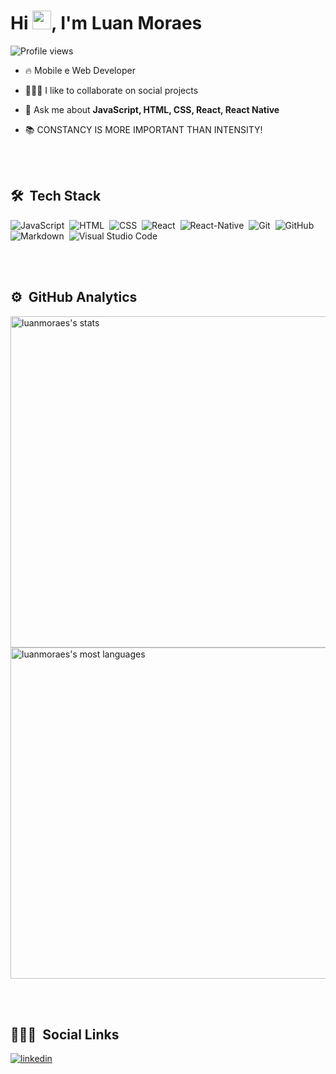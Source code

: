 <h1 align="left">Hi <img src="https://raw.githubusercontent.com/kaueMarques/kaueMarques/master/hi.gif" width="30px">, I'm Luan Moraes</h1>
<p align="left"> <img src="https://komarev.com/ghpvc/?username=luanmooraes&color=yellow" alt="Profile views" /> </p>

- 🔥 Mobile e Web Developer 

- 🙋🏼‍♂️ I like to collaborate on social projects

- 💬 Ask me about **JavaScript, HTML, CSS, React, React Native**

- 📚 CONSTANCY IS MORE IMPORTANT THAN INTENSITY!

<br><br>

## 🛠 &nbsp;Tech Stack

![JavaScript](https://img.shields.io/badge/-JavaScript-05122A?style=flat&logo=javascript)&nbsp;
![HTML](https://img.shields.io/badge/-HTML-05122A?style=flat&logo=HTML5)&nbsp;
![CSS](https://img.shields.io/badge/-CSS-05122A?style=flat&logo=CSS3&logoColor=1572B6)&nbsp;
![React](https://img.shields.io/badge/-React-05122A?style=flat&logo=react)&nbsp;
![React-Native](https://img.shields.io/badge/-React%20Native-05122A?style=flat&logo=react)&nbsp;
![Git](https://img.shields.io/badge/-Git-05122A?style=flat&logo=git)&nbsp;
![GitHub](https://img.shields.io/badge/-GitHub-05122A?style=flat&logo=github)&nbsp;
![Markdown](https://img.shields.io/badge/-Markdown-05122A?style=flat&logo=markdown)&nbsp;
![Visual Studio Code](https://img.shields.io/badge/-Visual%20Studio%20Code-05122A?style=flat&logo=visual-studio-code&logoColor=007ACC)&nbsp;

<br><br>

## ⚙️ &nbsp;GitHub Analytics

<p align="left">
<img width="530em" src="https://github-readme-stats.vercel.app/api?username=luanmooraes&show_icons=true&theme=vision-friendly-dark" alt="luanmoraes's stats"/>
<img width="530em" src="https://github-readme-stats.vercel.app/api/top-langs/?username=luanmooraes&layout=compact&theme=vision-friendly-dark" alt="luanmoraes's most languages"/>
</p>

<br><br>

## 👨🏽‍🦲 &nbsp;Social Links

<a href="https://linkedin.com/in/luansilvamoraes" target="_blank">
  <img align="center" src="https://img.shields.io/badge/-luansilvamoraes-05122A?style=flat&logo=linkedin" alt="linkedin"/>
</a>


<!--
### Hi there 👋
## I'm Luan Moraes
-->
<!--
**luanmooraes/luanmooraes** is a ✨ _special_ ✨ repository because its `README.md` (this file) appears on your GitHub profile.

Here are some ideas to get you started:

- 🔭 I’m currently working on ...
- 🌱 I’m currently learning ...
- 👯 I’m looking to collaborate on ...
- 🤔 I’m looking for help with ...
- 💬 Ask me about ...
- 📫 How to reach me: ...
- 😄 Pronouns: ...
- ⚡ Fun fact: ...
-->
